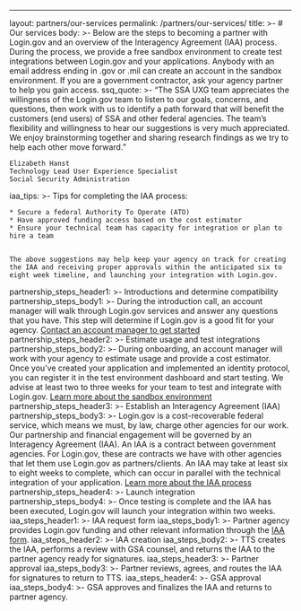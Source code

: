 ---
layout: partners/our-services
permalink: /partners/our-services/
title: >- 
    # Our services
body: >-
    Below are the steps to becoming a partner with Login.gov and an overview of the Interagency Agreement (IAA) process. During the process, we provide a free sandbox environment to create test integrations between Login.gov and your applications. Anybody with an email address ending in .gov or .mil can create an account in the sandbox environment. If you are a government contractor, ask your agency partner to help you gain access. 
ssq_quote: >-
    “The SSA UXG team appreciates the willingness of the Login.gov team to listen to our goals, concerns, and questions, then work with us to identify a path forward that will benefit the customers (end users) of SSA and other federal agencies. The team’s flexibility and willingness to hear our suggestions is very much appreciated. We enjoy brainstorming together and sharing research findings as we try to help each other move forward.”

    Elizabeth Hanst
    Technology Lead User Experience Specialist
    Social Security Administration
iaa_tips: >-
    Tips for completing the IAA process:

    * Secure a federal Authority To Operate (ATO)
    * Have approved funding access based on the cost estimator  
    * Ensure your technical team has capacity for integration or plan to hire a team


    The above suggestions may help keep your agency on track for creating the IAA and receiving proper approvals within the anticipated six to eight week timeline, and launching your integration with Login.gov. 
partnership_steps_header1: >-
    Introductions and determine compatibility
partnership_steps_body1: >-
    During the introduction call, an account manager will walk through Login.gov services and answer any questions that you have. This step will determine if Login.gov is a good fit for your agency. <a target="_blank" href="" class="caret">Contact an account manager to get started </a>
partnership_steps_header2: >-
    Estimate usage and test integrations
partnership_steps_body2: >-
    During onboarding, an account manager will work with your agency to estimate usage and provide a cost estimator. Once you’ve created your application and implemented an identity protocol, you can register it in the test environment dashboard and start testing. We advise at least two to three weeks for your team to test and integrate with Login.gov. <a target="_blank" href="https://developers.login.gov/testing/#how-to-get-started" class="external-link">Learn more about the sandbox environment</a>
partnership_steps_header3: >-
    Establish an Interagency Agreement (IAA)
partnership_steps_body3: >-
    Login.gov is a cost-recoverable federal service, which means we must, by law, charge other agencies for our work. Our partnership and financial engagement will be governed by an Interagency Agreement (IAA). An IAA is a contract between government agencies. For Login.gov, these are contracts we have with other agencies that let them use Login.gov as partners/clients. An IAA may take at least six to eight weeks to complete, which can occur in parallel with the technical integration of your application. <a target="_blank" href="" class="caret">Learn more about the IAA process</a>
partnership_steps_header4: >-
    Launch integration
partnership_steps_body4: >-
     Once testing is complete and the IAA has been executed, Login.gov will launch your integration within two weeks.
iaa_steps_header1: >-
    IAA request form
iaa_steps_body1: >-
    Partner agency provides Login.gov funding and other relevant information through the <a target="_blank" href="https://docs.google.com/forms/d/e/1FAIpQLSewf-GlKoHwnF5S_HAYAqMwLigFIZ5tha9D92l6wD38WhYdrw/viewform" class="external-link">IAA form</a>.
iaa_steps_header2: >-
    IAA creation
iaa_steps_body2: >-
    TTS creates the IAA, performs a review with GSA counsel, and returns the IAA to the partner agency ready for signatures.
iaa_steps_header3: >-
    Partner approval
iaa_steps_body3: >-
    Partner reviews, agrees, and routes the IAA for signatures to return to TTS.
iaa_steps_header4: >-
    GSA approval
iaa_steps_body4: >-
    GSA approves and finalizes the IAA and returns to partner agency.